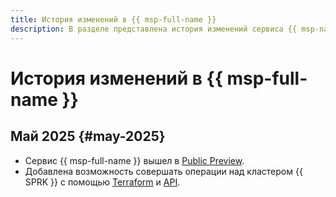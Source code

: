 ```yaml
---
title: История изменений в {{ msp-full-name }}
description: В разделе представлена история изменений сервиса {{ msp-name }}.
---
```


# История изменений в {{ msp-full-name }}

## Май 2025 {#may-2025}

- Сервис {{ msp-full-name }} вышел в [Public Preview](../overview/concepts/launch-stages.md).
- Добавлена возможность совершать операции над кластером {{ SPRK }} с помощью [Terraform](tf-ref.md) и [API](api-ref/authentication.md).
